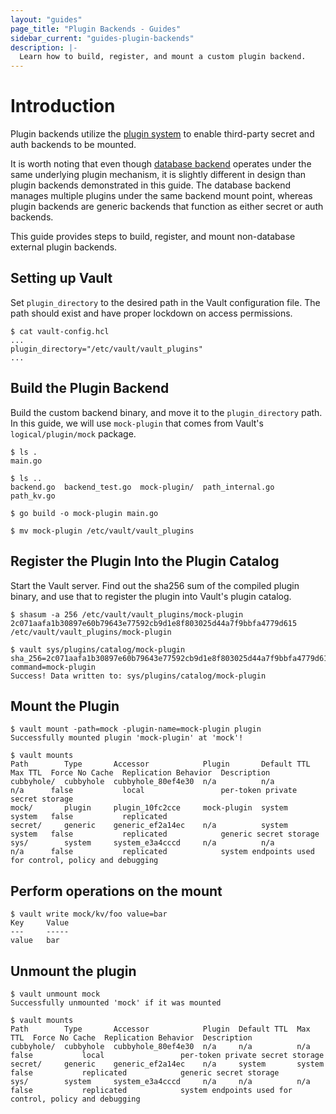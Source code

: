 ```yaml
---
layout: "guides"
page_title: "Plugin Backends - Guides"
sidebar_current: "guides-plugin-backends"
description: |-
  Learn how to build, register, and mount a custom plugin backend.
---
```


# Introduction

Plugin backends utilize the [plugin system][plugin-system] to enable 
third-party secret and auth backends to be mounted. 

It is worth noting that even though [database backend][database-backend]
operates under the same underlying plugin mechanism, it is slightly different
in design than plugin backends demonstrated in this guide. The database backend 
manages multiple plugins under the same backend mount point, whereas plugin
backends are generic backends that function as either secret or auth backends. 

This guide provides steps to build, register, and mount non-database external
plugin backends.

## Setting up Vault

Set `plugin_directory` to the desired path in the Vault configuration file.
The path should exist and have proper lockdown on access permissions.

```
$ cat vault-config.hcl
...
plugin_directory="/etc/vault/vault_plugins"
...
```

## Build the Plugin Backend

Build the custom backend binary, and move it to the `plugin_directory` path.
In this guide, we will use `mock-plugin` that comes from Vault's 
`logical/plugin/mock` package.

```
$ ls .
main.go

$ ls ..
backend.go  backend_test.go  mock-plugin/  path_internal.go  path_kv.go

$ go build -o mock-plugin main.go

$ mv mock-plugin /etc/vault/vault_plugins
```

## Register the Plugin Into the Plugin Catalog

Start the Vault server. Find out the sha256 sum of the compiled plugin binary,
and use that to register the plugin into Vault's plugin catalog.

```
$ shasum -a 256 /etc/vault/vault_plugins/mock-plugin
2c071aafa1b30897e60b79643e77592cb9d1e8f803025d44a7f9bbfa4779d615  /etc/vault/vault_plugins/mock-plugin

$ vault sys/plugins/catalog/mock-plugin sha_256=2c071aafa1b30897e60b79643e77592cb9d1e8f803025d44a7f9bbfa4779d615 command=mock-plugin
Success! Data written to: sys/plugins/catalog/mock-plugin
```

## Mount the Plugin

```
$ vault mount -path=mock -plugin-name=mock-plugin plugin
Successfully mounted plugin 'mock-plugin' at 'mock'!

$ vault mounts
Path        Type       Accessor            Plugin       Default TTL  Max TTL  Force No Cache  Replication Behavior  Description
cubbyhole/  cubbyhole  cubbyhole_80ef4e30  n/a          n/a          n/a      false           local                 per-token private secret storage
mock/       plugin     plugin_10fc2cce     mock-plugin  system       system   false           replicated
secret/     generic    generic_ef2a14ec    n/a          system       system   false           replicated            generic secret storage
sys/        system     system_e3a4cccd     n/a          n/a          n/a      false           replicated            system endpoints used for control, policy and debugging
```

## Perform operations on the mount

```
$ vault write mock/kv/foo value=bar
Key  	Value
---  	-----
value	bar
```

## Unmount the plugin

```
$ vault unmount mock
Successfully unmounted 'mock' if it was mounted

$ vault mounts
Path        Type       Accessor            Plugin  Default TTL  Max TTL  Force No Cache  Replication Behavior  Description
cubbyhole/  cubbyhole  cubbyhole_80ef4e30  n/a     n/a          n/a      false           local                 per-token private secret storage
secret/     generic    generic_ef2a14ec    n/a     system       system   false           replicated            generic secret storage
sys/        system     system_e3a4cccd     n/a     n/a          n/a      false           replicated            system endpoints used for control, policy and debugging
```

[plugin-system]: docs/internals/plugins.html
[database-backend]: docs/secrets/databases/index.html
